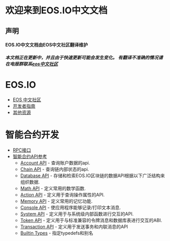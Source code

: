 # 欢迎来到EOS.IO中文文档

## 声明   
#### EOS.IO中文文档由EOS中文社区翻译维护    
##### 本文档正在更新中，并且由于快速更新可能会发生变化。 有翻译不准确的情况请在电报群联系[eos中文社区](https://t.me/eosfanscn)

# EOS.IO

* [EOS 中文社区](https://eosfans.io)
* [开发者指南](https://github.com/eosfansio/eos-tutorials)
* [其他资源](https://github.com/eosfansio)

# 智能合约开发
* [RPC接口](API/EOSIO-RPC.md)
* [智能合约API参考](智能合约.md)
    * [Account API](API/Account-API.md) - 查询账户数据的api.
    * [Chain API](API/Chain-API.md) - 查询链内部状态的api.
    * [Database API](API/Database-API.md) - 存储和检索EOS.IO区块链的数据API根据以下广泛结构来组织数据.
    * [Math API](API/Math-API.md) - 定义常用的数学函数.
    * [Action API](API/Account-API.md) - 定义用于查询操作属性的API.
    * [Memory API]() - 定义常用的记忆功能.
    * [Console API](API/Console-API.md) - 使应用程序能够记录/打印文本消息.
    * [System API](API/System-API.md) - 定义用于与系统级内部函数进行交互的API.
    * [Token API](API/Token-API.md) - 定义用于与标准兼容的令牌消息和数据库表进行交互的ABI.
    * [Transaction API](API/Transaction-API.md) - 定义用于发送事务和内联消息的API
    * [Builtin Types](API/Types.md) - 指定typedefs和别名
